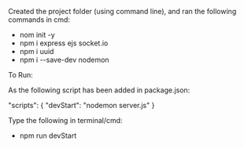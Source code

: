 Created the project folder (using command line), and ran the following commands in cmd:

- nom init -y
- npm i express ejs socket.io
- npm i uuid
- npm i --save-dev nodemon

To Run:

As the following script has been added in package.json:

"scripts": { "devStart": "nodemon server.js" }

Type the following in terminal/cmd:

- npm run devStart

